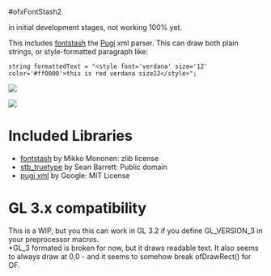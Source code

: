 #ofxFontStash2

in initial development stages, not working 100% yet.

This includes [fontstash](https://github.com/memononen/fontstash) the [Pugi](https://github.com/zeux/pugixml) xml parser. This can draw both plain strings, or style-formatted paragraph like:

```
string formattedText = "<style font='verdana' size='12' color='#ff0000'>this is red verdana size12</style>";

```
![](https://farm1.staticflickr.com/493/19806237826_788c341f9c_z_d.jpg)

![](https://c2.staticflickr.com/2/1575/26432242845_6f6c18686f.jpg)

# Included Libraries

- [fontstash](https://github.com/memononen/fontstash) by Mikko Mononen: zlib license
- [stb_truetype](https://github.com/nothings/stb) by Sean Barrett: Public domain
- [pugi xml](https://github.com/zeux/pugixml) by Google: MIT License


# GL 3.x compatibility

This is a WIP, but you this can work in GL 3.2 if you define GL_VERSION_3 in your preprocessor macros.  
*GL_3 formated is broken for now, but it draws readable text. It also seems to always draw at 0,0 - and it seems to somehow break ofDrawRect() for OF.